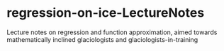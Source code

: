 # regression-on-ice-LectureNotes
Lecture notes on regression and function approximation, aimed towards mathematically inclined glaciologists and glaciologists-in-training
